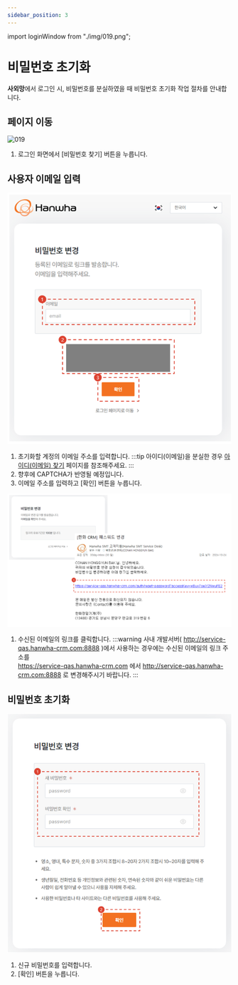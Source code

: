 ```yaml
---
sidebar_position: 3
---
```


import loginWindow from "./img/019.png";

# 비밀번호 초기화

**사외망**에서 로그인 시, 비밀번호를 분실하였을 때 비밀번호 초기화 작업 절차를 안내합니다.



## 페이지 이동

<img src={loginWindow} alt="019"  width="500px" />

1. 로그인 화면에서 [비밀번호 찾기] 버튼을 누릅니다.

## 사용자 이메일 입력

![020](./img/020.png)

1. 초기화할 계정의 이메일 주소를 입력합니다.
    :::tip
    아이디(이메일)을 분실한 경우 [아이디(이메일) 찾기](./find-email.md) 페이지를 참조해주세요.
    :::
1. 향후에 CAPTCHA가 반영될 예정입니다.
1. 이메일 주소를 입력하고 [확인] 버튼을 누릅니다.


![021](./img/021.png)

1. 수신된 이메일의 링크를 클릭합니다.
    :::warning
    사내 개발서버( http://service-qas.hanwha-crm.com:8888 )에서 사용하는 경우에는 수신된 이메일의 링크 주소를<br />
    https://service-qas.hanwha-crm.com 에서 http://service-qas.hanwha-crm.com:8888 로 변경해주시기 바랍니다.
    :::

## 비밀번호 초기화

![022](./img/022.png)

1. 신규 비밀번호를 입력합니다.
2. [확인] 버튼을 누릅니다.

